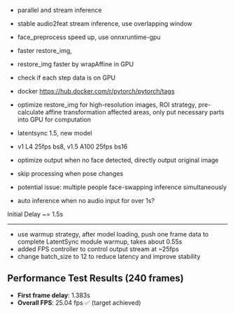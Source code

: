 * parallel and stream inference
* stable audio2feat stream inference, use overlapping window
* face_preprocess speed up, use onnxruntime-gpu
* faster restore_img, 
* restore_img faster by wrapAffine in GPU
* check if each step data is on GPU
* docker https://hub.docker.com/r/pytorch/pytorch/tags

* optimize restore_img for high-resolution images, ROI strategy, pre-calculate affine transformation affected areas, only put necessary parts into GPU for computation

* latentsync 1.5, new model

* v1 L4 25fps bs8, v1.5 A100 25fps bs16

* optimize output when no face detected, directly output original image
* skip processing when pose changes

* potential issue: multiple people face-swapping inference simultaneously



* auto inference when no audio input for over 1s?


Initial Delay ~= 1.5s

---
* use warmup strategy, after model loading, push one frame data to complete LatentSync module warmup, takes about 0.55s
* added FPS controller to control output stream at ~25fps
* change batch_size to 12 to reduce latency and improve stability

## Performance Test Results (240 frames)
* **First frame delay**: 1.383s 
* **Overall FPS**: 25.04 fps ✅ (target achieved)
